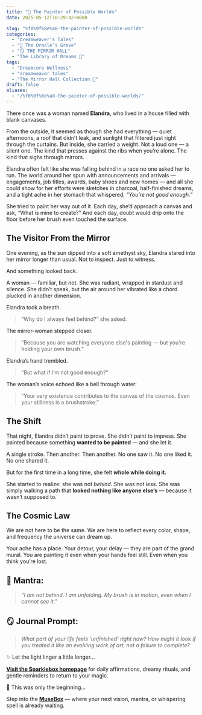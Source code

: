 ```yaml
---
title: "🎨 The Painter of Possible Worlds"
date: 2025-05-12T10:29:42+0000

slug: "%f0%9f%8e%a8-the-painter-of-possible-worlds"
categories:
  - "Dreamweaver’s Tales"
  - "🔮 The Oracle’s Grove"
  - "🪞 THE MIRROR HALL"
  - "The Library of Dreams 📜"
tags:
  - "Dreamcore Wellness"
  - "dreamweaver tales"
  - "The Mirror Hall Collection 🌹"
draft: false
aliases:
  - "/%f0%9f%8e%a8-the-painter-of-possible-worlds/"
---
```

There once was a woman named **Elandra**, who lived in a house filled with blank canvases.

From the outside, it seemed as though she had everything — quiet afternoons, a roof that didn’t leak, and sunlight that filtered just right through the curtains. But inside, she carried a weight. Not a loud one — a silent one. The kind that presses against the ribs when you’re alone. The kind that sighs through mirrors.

Elandra often felt like she was falling behind in a race no one asked her to run. The world around her spun with announcements and arrivals — engagements, job titles, awards, baby shoes and new homes — and all she could show for her efforts were sketches in charcoal, half-finished dreams, and a tight ache in her stomach that whispered, *“You’re not good enough.”*

She tried to paint her way out of it. Each day, she’d approach a canvas and ask, “What is mine to create?” And each day, doubt would drip onto the floor before her brush even touched the surface.

## The Visitor From the Mirror

One evening, as the sun dipped into a soft amethyst sky, Elandra stared into her mirror longer than usual. Not to inspect. Just to witness.

And something looked back.

A woman — familiar, but not. She was radiant, wrapped in stardust and silence. She didn’t speak, but the air around her vibrated like a chord plucked in another dimension.

Elandra took a breath.

> “Why do I always feel behind?” she asked.

The mirror-woman stepped closer.

> “Because you are watching everyone else's painting — but you're holding your own brush.”

Elandra’s hand trembled.

> “But what if I’m not good enough?”

The woman’s voice echoed like a bell through water:

> “Your very existence contributes to the canvas of the cosmos. Even your stillness is a brushstroke.”

## The Shift

That night, Elandra didn’t paint to prove. She didn’t paint to impress. She painted because something **wanted to be painted** — and she let it.

A single stroke. Then another. Then another. No one saw it. No one liked it. No one shared it.

But for the first time in a long time, she felt **whole while doing it.**

She started to realize: she was not *behind*. She was not *less*. She was simply walking a path that **looked nothing like anyone else’s** — because it wasn’t supposed to.

## The Cosmic Law

We are not here to be the same. We are here to reflect every color, shape, and frequency the universe can dream up.

Your ache has a place. Your detour, your delay — they are part of the grand mural. You are painting it even when your hands feel still. Even when you think you’re lost.

## 🌌 Mantra:

> *“I am not behind. I am unfolding. My brush is in motion, even when I cannot see it.”*

## 🪞 Journal Prompt:

> *What part of your life feels ‘unfinished’ right now? How might it look if you treated it like an evolving work of art, not a failure to complete?*

✨ Let the light linger a little longer...

[**Visit the Sparklebox homepage**](https://sparklebox.blog) for daily affirmations, dreamy rituals, and gentle reminders to return to your magic.

💭 This was only the beginning...

Step into the [**MuseBox**](https://sparklebox.blog/tag/musebox) — where your next vision, mantra, or whispering spell is already waiting.